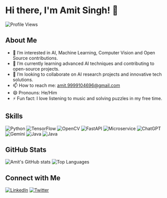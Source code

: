 # Hi there, I'm Amit Singh! 👋

![Profile Views](https://komarev.com/ghpvc/?username=amit140381&label=Profile%20views&color=0e75b6&style=flat)

## About Me

- 👀 I’m interested in AI, Machine Learning, Computer Vision and Open Source contributions.
- 🌱 I’m currently learning advanced AI techniques and contributing to open-source projects.
- 💞️ I’m looking to collaborate on AI research projects and innovative tech solutions.
- 📫 How to reach me: [amit.9999104696@gmail.com](mailto:amit.9999104696@gmail.com)
- 😄 Pronouns: He/Him
- ⚡ Fun fact: I love listening to music and solving puzzles in my free time.

## Skills

![Python](https://img.shields.io/badge/Python-3776AB?style=for-the-badge&logo=python&logoColor=white)
![TensorFlow](https://img.shields.io/badge/TensorFlow-FF6F00?style=for-the-badge&logo=tensorflow&logoColor=white)
![OpenCV](https://img.shields.io/badge/OpenCV-5C3EE8?style=for-the-badge&logo=opencv&logoColor=white)
![FastAPI](https://img.shields.io/badge/FastAPI-005571?style=for-the-badge&logo=fastapi&logoColor=white)
![Microservice](https://img.shields.io/badge/Microservice-2C3E50?style=for-the-badge&logo=microservice&logoColor=white)
![ChatGPT](https://img.shields.io/badge/ChatGPT-00A67E?style=for-the-badge&logo=chatgpt&logoColor=white)
![Gemini](https://img.shields.io/badge/Gemini-FF6F00?style=for-the-badge&logo=gemini&logoColor=white)
![Java](https://img.shields.io/badge/Java-ED8B00?style=for-the-badge&logo=java&logoColor=white)
![Java](https://img.shields.io/badge/Docker-ED8BAA?style=for-the-badge&logo=docker&logoColor=white)



## GitHub Stats

![Amit's GitHub stats](https://github-readme-stats.vercel.app/api?username=amit140381&show_icons=true&theme=radical)
![Top Languages](https://github-readme-stats.vercel.app/api/top-langs/?username=amit140381&layout=compact&theme=radical)

## Connect with Me

[![LinkedIn](https://img.shields.io/badge/LinkedIn-0077B5?style=for-the-badge&logo=linkedin&logoColor=white)](https://www.linkedin.com/in/mobilist/)
[![Twitter](https://img.shields.io/badge/Twitter-1DA1F2?style=for-the-badge&logo=twitter&logoColor=white)](https://twitter.com/mobilist)

<!--
amit140381/amit140381 is a ✨ special ✨ repository because its `README.md` (this file) appears on your GitHub profile.
You can click the Preview link to take a look at your changes.
-->

